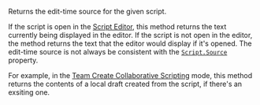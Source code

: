 Returns the edit-time source for the given script.

If the script is open in the
[Script Editor](https://create.roblox.com/docs/studio/script-editor), this method returns the
text currently being displayed in the editor. If the script is not open in
the editor, the method returns the text that the editor would display if
it's opened. The edit-time source is not always be consistent with the
[`Script.Source`](https://create.roblox.com/docs/reference/engine/classes/Script#Source) property.

For example, in the
[Team Create Collaborative Scripting](https://create.roblox.com/docs/projects/collaboration#collaborative-scripting)
mode, this method returns the contents of a local draft created from the
script, if there's an exsiting one.